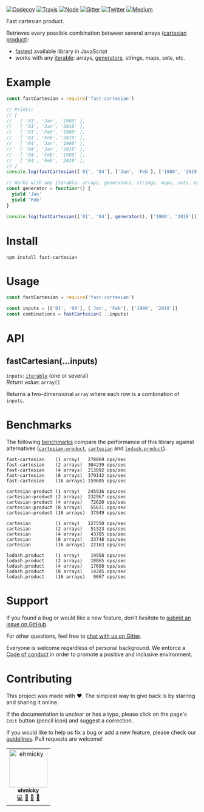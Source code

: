 [![Codecov](https://img.shields.io/codecov/c/github/ehmicky/fast-cartesian.svg?label=tested&logo=codecov)](https://codecov.io/gh/ehmicky/fast-cartesian)
[![Travis](https://img.shields.io/badge/cross-platform-4cc61e.svg?logo=travis)](https://travis-ci.org/ehmicky/fast-cartesian)
[![Node](https://img.shields.io/node/v/fast-cartesian.svg?logo=node.js)](https://www.npmjs.com/package/fast-cartesian)
[![Gitter](https://img.shields.io/gitter/room/ehmicky/fast-cartesian.svg?logo=gitter)](https://gitter.im/ehmicky/fast-cartesian)
[![Twitter](https://img.shields.io/badge/%E2%80%8B-twitter-4cc61e.svg?logo=twitter)](https://twitter.com/intent/follow?screen_name=ehmicky)
[![Medium](https://img.shields.io/badge/%E2%80%8B-medium-4cc61e.svg?logo=medium)](https://medium.com/@ehmicky)

Fast cartesian product.

Retrieves every possible combination between several arrays
([cartesian product](https://en.wikipedia.org/wiki/Cartesian_product)):

- [fastest](#benchmarks) available library in JavaScript
- works with any
  [iterable](https://developer.mozilla.org/en-US/docs/Web/JavaScript/Guide/Iterators_and_Generators#Iterables):
  arrays,
  [generators](https://developer.mozilla.org/en-US/docs/Web/JavaScript/Reference/Global_Objects/Generator),
  strings, maps, sets, etc.

# Example

```js
const fastCartesian = require('fast-cartesian')

// Prints:
// [
//   [ '01', 'Jan', '1980' ],
//   [ '01', 'Jan', '2019' ],
//   [ '01', 'Feb', '1980' ],
//   [ '01', 'Feb', '2019' ],
//   [ '04', 'Jan', '1980' ],
//   [ '04', 'Jan', '2019' ],
//   [ '04', 'Feb', '1980' ],
//   [ '04', 'Feb', '2019' ],
// ]
console.log(fastCartesian(['01', '04'], ['Jan', 'Feb'], ['1980', '2019']))

// Works with any iterable: arrays, generators, strings, maps, sets, etc.
const generator = function*() {
  yield 'Jan'
  yield 'Feb'
}

console.log(fastCartesian(['01', '04'], generator(), ['1980', '2019']))
```

# Install

```
npm install fast-cartesian
```

# Usage

```js
const fastCartesian = require('fast-cartesian')

const inputs = [['01', '04'], ['Jan', 'Feb'], ['1980', '2019']]
const combinations = fastCartesian(...inputs)
```

# API

## fastCartesian(...inputs)

`inputs`:
[`iterable`](https://developer.mozilla.org/en-US/docs/Web/JavaScript/Guide/Iterators_and_Generators#Iterables)
(one or several)<br> _Return value_: `array[]`

Returns a two-dimensional `array` where each row is a combination of `inputs`.

# Benchmarks

The following [benchmarks](benchmarks/main.js) compare the performance of this
library against alternatives
([`cartesian-product`](https://github.com/izaakschroeder/cartesian-product),
[`cartesian`](https://github.com/alexindigo/cartesian) and
[`lodash.product`](https://github.com/SeregPie/lodash.product)).

```
fast-cartesian    (1 array)   278869 ops/sec
fast-cartesian    (2 arrays)  304239 ops/sec
fast-cartesian    (4 arrays)  213092 ops/sec
fast-cartesian    (8 arrays)  379142 ops/sec
fast-cartesian    (16 arrays) 159605 ops/sec

cartesian-product (1 array)   245936 ops/sec
cartesian-product (2 arrays)  232967 ops/sec
cartesian-product (4 arrays)   72620 ops/sec
cartesian-product (8 arrays)   55621 ops/sec
cartesian-product (16 arrays)  37949 ops/sec

cartesian         (1 array)   127550 ops/sec
cartesian         (2 arrays)   51323 ops/sec
cartesian         (4 arrays)   43785 ops/sec
cartesian         (8 arrays)   33748 ops/sec
cartesian         (16 arrays)  22163 ops/sec

lodash.product    (1 array)    19958 ops/sec
lodash.product    (2 arrays)   18865 ops/sec
lodash.product    (4 arrays)   17608 ops/sec
lodash.product    (8 arrays)   14205 ops/sec
lodash.product    (16 arrays)   9667 ops/sec
```

# Support

If you found a bug or would like a new feature, _don't hesitate_ to
[submit an issue on GitHub](../../issues).

For other questions, feel free to
[chat with us on Gitter](https://gitter.im/ehmicky/fast-cartesian).

Everyone is welcome regardless of personal background. We enforce a
[Code of conduct](CODE_OF_CONDUCT.md) in order to promote a positive and
inclusive environment.

# Contributing

This project was made with ❤️. The simplest way to give back is by starring and
sharing it online.

If the documentation is unclear or has a typo, please click on the page's `Edit`
button (pencil icon) and suggest a correction.

If you would like to help us fix a bug or add a new feature, please check our
[guidelines](CONTRIBUTING.md). Pull requests are welcome!

<!-- Thanks go to our wonderful contributors: -->

<!-- ALL-CONTRIBUTORS-LIST:START -->
<!-- prettier-ignore -->
<table><tr><td align="center"><a href="https://twitter.com/ehmicky"><img src="https://avatars2.githubusercontent.com/u/8136211?v=4" width="100px;" alt="ehmicky"/><br /><sub><b>ehmicky</b></sub></a><br /><a href="https://github.com/ehmicky/fast-cartesian/commits?author=ehmicky" title="Code">💻</a> <a href="#design-ehmicky" title="Design">🎨</a> <a href="#ideas-ehmicky" title="Ideas, Planning, & Feedback">🤔</a> <a href="https://github.com/ehmicky/fast-cartesian/commits?author=ehmicky" title="Documentation">📖</a></td></tr></table>

<!-- ALL-CONTRIBUTORS-LIST:END -->
